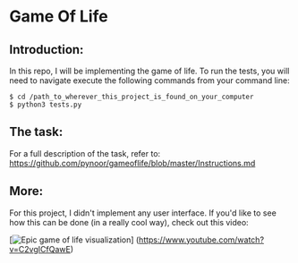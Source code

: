 # Game Of Life

## Introduction:
In this repo, I will be implementing the game of life.
To run the tests, you will need to navigate execute the following commands from your command line:

```
$ cd /path_to_wherever_this_project_is_found_on_your_computer
$ python3 tests.py
```

## The task:
For a full description of the task, refer to:
https://github.com/pynoor/gameoflife/blob/master/Instructions.md

## More:
For this project, I didn't implement any user interface. If you'd like to see how this can be done
(in a really cool way), check out this video:

[![Epic game of life visualization](https://img.youtube.com/vi/C2vgICfQawE/0.jpg)]
(https://www.youtube.com/watch?v=C2vgICfQawE)